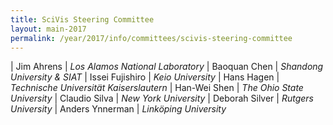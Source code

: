 ```yaml
---
title: SciVis Steering Committee
layout: main-2017
permalink: /year/2017/info/committees/scivis-steering-committee
---
```


| Jim Ahrens	| *Los Alamos National Laboratory*
| Baoquan Chen	| *Shandong University & SIAT*
| Issei Fujishiro	| *Keio University*
| Hans Hagen	| *Technische Universität Kaiserslautern*
| Han-Wei Shen	| *The Ohio State University*
| Claudio Silva	| *New York University*
| Deborah Silver	| *Rutgers University*
| Anders Ynnerman | *Linköping University* 
